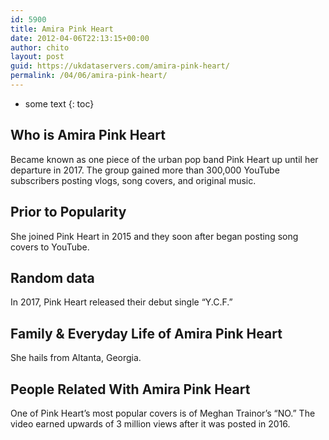 ```yaml
---
id: 5900
title: Amira Pink Heart
date: 2012-04-06T22:13:15+00:00
author: chito
layout: post
guid: https://ukdataservers.com/amira-pink-heart/
permalink: /04/06/amira-pink-heart/
---
```


* some text
{: toc}
          
          
## Who is  Amira Pink Heart
                  
                  
                  
Became known as one piece of the urban pop band Pink Heart up until her departure in 2017. The group gained more than 300,000 YouTube subscribers posting vlogs, song covers, and original music. 
                  
                
                
                
## Prior to Popularity 
                  
                  
                  
She joined Pink Heart in 2015 and they soon after began posting song covers to YouTube. 
                  
                
                
                
## Random data 
                  
                  
                  
In 2017, Pink Heart released their debut single &#8220;Y.C.F.&#8221; 
                  
                
                
                
## Family & Everyday Life of Amira Pink Heart
                  
                  
                  
She hails from Altanta, Georgia. 
                  
                
                
                
## People Related With  Amira Pink Heart
                  
                  
                  
One of Pink Heart&#8217;s most popular covers is of Meghan Trainor&#8217;s &#8220;NO.&#8221; The video earned upwards of 3 million views after it was posted in 2016. 
                  
                
              
            
          
          
          
    
    
  
